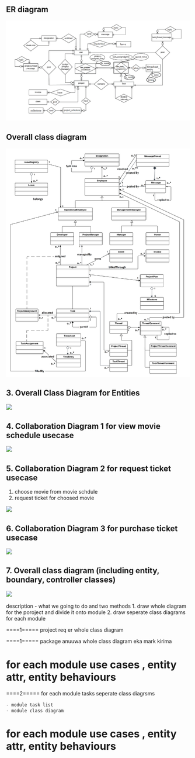 



## ER diagram
<img src="./diagrams/erd.png">

## Overall class diagram
<img src="./diagrams/cls.png">



## 3. Overall Class Diagram for Entities
<img src="./docs/cls.png">


## 4. Collaboration Diagram 1 for view movie schedule usecase
<img src="./docs/collab-1.png">


## 5. Collaboration Diagram 2 for request ticket usecase
1. choose movie from movie schdule
2. request ticket for choosed movie
<img src="./docs/collab-2.png">


## 6. Collaboration Diagram 3 for purchase ticket usecase
<img src="./docs/collab-3.png">


## 7. Overall class diagram (including entity, boundary, controller classes)
<img src="./docs/overall-cls.png">




description - what we going to do and 
two methods 
	1. draw whole diagram for the poroject and divide it onto module
	2. draw seperate class diagrams for each module




====1=====
project req
er
whole class diagram

====1=====
package anuuwa whole class diagram eka mark kirima

for each module use cases , entity attr, entity behaviours
===========



====2=====
for each module tasks seperate class diagrsms

	- module task list
	- module class diagram

for each module use cases , entity attr, entity behaviours
===========

